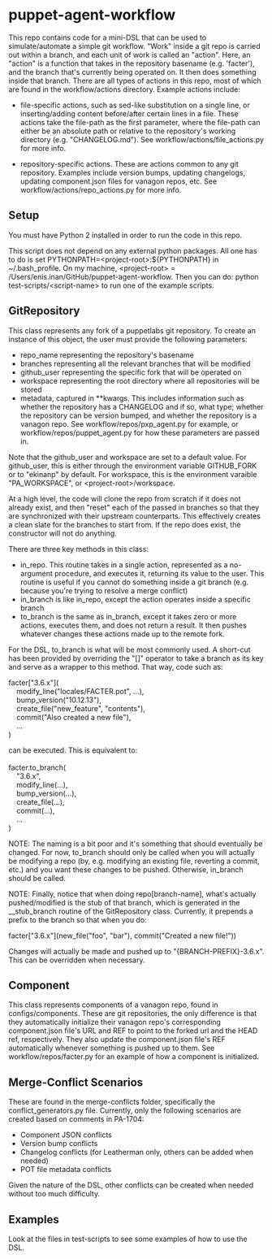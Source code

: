 # puppet-agent-workflow
This repo contains code for a mini-DSL that can be used to simulate/automate a simple git workflow.
"Work" inside a git repo is carried out within a branch, and each unit of work is called an
"action". Here, an "action" is a function that takes in the repository basename (e.g. 'facter'),
and the branch that's currently being operated on. It then does something inside that branch.
There are all types of actions in this repo, most of which are found in the workflow/actions
directory. Example actions include:

* file-specific actions, such as sed-like substitution on a single line, or inserting/adding content before/after certain lines in a file. These actions take the file-path as the first parameter, where the file-path can either be an absolute path or relative to the repository's working directory (e.g. "CHANGELOG.md"). See workflow/actions/file\_actions.py for more info.

* repository-specific actions. These are actions common to any git repository. Examples include version bumps, updating changelogs, updating component.json files for vanagon repos, etc. See workflow/actions/repo\_actions.py for more info.

## Setup
You must have Python 2 installed in order to run the code in this repo.

This script does not depend on any external python packages. All one has to do is set PYTHONPATH=\<project-root\>:${PYTHONPATH} in ~/.bash\_profile. On my machine,
\<project-root\> = /Users/enis.inan/GitHub/puppet-agent-workflow. Then you can do:
    python test-scripts/\<script-name\>
to run one of the example scripts.

## GitRepository
This class represents any fork of a puppetlabs git repository. To create an instance of this object, the user must provide the following parameters:
* repo\_name representing the repository's basename
* branches representing all the relevant branches that will be modified
* github\_user representing the specific fork that will be operated on
* workspace representing the root directory where all repositories will be stored
* metadata, captured in \*\*kwargs. This includes information such as whether the repository has a CHANGELOG and if so, what type; whether the repository can be version bumped, and whether the repository is a vanagon repo. See workflow/repos/pxp\_agent.py for example, or workflow/repos/puppet\_agent.py for how these parameters are passed in.

Note that the github\_user and workspace are set to a default value. For github\_user, this is either through the environment variable GITHUB\_FORK or to "ekinanp" by default. For workspace, this is the environment varaible "PA\_WORKSPACE", or \<project-root\>/workspace.

At a high level, the code will clone the repo from scratch if it does not already exist, and then "reset" each of the passed in branches so that they are synchronized with their upstream counterparts. This effectively creates a clean slate for the branches to start from. If the repo does exist, the constructor will not do anything.

There are three key methods in this class:
* in\_repo. This routine takes in a single action, represented as a no-argument procedure, and executes it, returning its value to the user. This routine is useful if you cannot do something inside a git branch (e.g. because you're trying to resolve a merge conflict)
* in\_branch is like in\_repo, except the action operates inside a specific branch
* to\_branch is the same as in\_branch, except it takes zero or more actions, executes them, and does not return a result. It then pushes whatever changes these actions made up to the remote fork.

For the DSL, to\_branch is what will be most commonly used. A short-cut has been provided by overriding the "[]" operator to take a branch as its key and serve as a wrapper to this method. That way, code such as:

facter["3.6.x"](<br>
&nbsp;&nbsp;&nbsp;&nbsp;modify_line("locales/FACTER.pot", ...),<br>
&nbsp;&nbsp;&nbsp;&nbsp;bump_version("10.12.13"),<br>
&nbsp;&nbsp;&nbsp;&nbsp;create_file("new_feature", "contents"),<br>
&nbsp;&nbsp;&nbsp;&nbsp;commit("Also created a new file"),<br>
&nbsp;&nbsp;&nbsp;&nbsp;...<br>
)<br>

can be executed. This is equivalent to:<br><br>
facter.to\_branch(<br>
&nbsp;&nbsp;&nbsp;&nbsp;"3.6.x",<br>
&nbsp;&nbsp;&nbsp;&nbsp;modify_line(...),<br>
&nbsp;&nbsp;&nbsp;&nbsp;bump_version(...),<br>
&nbsp;&nbsp;&nbsp;&nbsp;create_file(...),<br>
&nbsp;&nbsp;&nbsp;&nbsp;commit(...),<br>
&nbsp;&nbsp;&nbsp;&nbsp;...<br>
)<br>

NOTE: The naming is a bit poor and it's something that should eventually be changed. For now, to\_branch should only be called when you will actually be modifying a repo (by, e.g. modifying an existing file, reverting a commit, etc.) and you want these changes to be pushed. Otherwise, in\_branch should be called.

NOTE: Finally, notice that when doing repo[branch-name], what's actually pushed/modified is the stub of that branch, which is generated in the \_\_stub\_branch routine of the GitRepository class. Currently, it prepends a prefix to the branch so that when you do:

facter\["3.6.x"\](new\_file("foo", "bar"), commit("Created a new file!"))

Changes will actually be made and pushed up to "{BRANCH-PREFIX}-3.6.x". This can be overridden when necessary.

## Component
This class represents components of a vanagon repo, found in configs/components. These are git repositories, the only difference is that they automatically initialize their vanagon repo's corresponding component.json file's URL and REF to point to the forked url and the HEAD ref, respectively. They also update the component.json file's REF automatically whenever something is pushed up to them. See workflow/repos/facter.py for an example of how a component is initialized.

## Merge-Conflict Scenarios
These are found in the merge-conflicts folder, specifically the conflict\_generators.py file. Currently, only the following scenarios are created based on comments in PA-1704:
* Component JSON conflicts
* Version bump conflicts
* Changelog conflicts (for Leatherman only, others can be added when needed)
* POT file metadata conflicts

Given the nature of the DSL, other conflicts can be created when needed without too much difficulty.

## Examples
Look at the files in test-scripts to see some examples of how to use the DSL.
